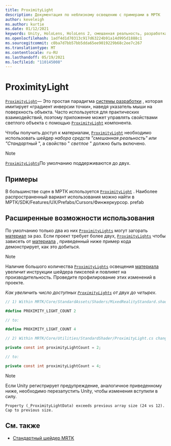 ```yaml
---
title: ProximityLight
description: Документация по неблизкому освещению с примерами в МРТК
author: keveleigh
ms.author: kurtie
ms.date: 01/12/2021
keywords: Unity, HoloLens, HoloLens 2, смешанная реальность, разработка, MRTK
ms.openlocfilehash: 1adf4d1d70313c917d63224b91a14d995d1888c1
ms.sourcegitcommit: c0ba7d7bb57bb5dda65ee9019229b68c2ee7c267
ms.translationtype: MT
ms.contentlocale: ru-RU
ms.lasthandoff: 05/19/2021
ms.locfileid: "110145008"
---
```

# <a name="proximity-light"></a>ProximityLight

[`ProximityLight`](xref:Microsoft.MixedReality.Toolkit.Utilities.ProximityLight)— Это простая парадигма [системы разработки](https://www.microsoft.com/design/fluent/) , которая имитирует «градиент инверсии точки», наведя указатель мыши на поверхность объекта. Часто используется для практических взаимодействий, поэтому приложение может управлять свойствами светлого объекта с помощью [`ProximityLight`](xref:Microsoft.MixedReality.Toolkit.Utilities.ProximityLight) компонента.

Чтобы получить доступ к материалам, [`ProximityLight`](xref:Microsoft.MixedReality.Toolkit.Utilities.ProximityLight) необходимо использовать шейдер *набора средств "смешанная реальность" или "Стандартный* ", а свойство " *светлое* " должно быть включено.

> [!NOTE]
> [`ProximityLights`](xref:Microsoft.MixedReality.Toolkit.Utilities.ProximityLight)По умолчанию поддерживаются до двух.

## <a name="examples"></a>Примеры

В большинстве сцен в МРТК используется [`ProximityLight`](xref:Microsoft.MixedReality.Toolkit.Utilities.ProximityLight) . Наиболее распространенный вариант использования можно найти в МРТК/SDK/Features/UX/Prefabs/Cursors/Финжеркурсор. prefab

## <a name="advanced-usage"></a>Расширенные возможности использования

По умолчанию только два из них [`ProximityLights`](xref:Microsoft.MixedReality.Toolkit.Utilities.ProximityLight) могут загорать [материал](https://docs.unity3d.com/ScriptReference/Material.html) за раз. Если проект требует более двух, [`ProximityLights`](xref:Microsoft.MixedReality.Toolkit.Utilities.ProximityLight) чтобы зависеть от [материала](https://docs.unity3d.com/ScriptReference/Material.html) , приведенный ниже пример кода демонстрирует, как это добиться.

> [!NOTE]
> Наличие большого количества [`ProximityLights`](xref:Microsoft.MixedReality.Toolkit.Utilities.ProximityLight) освещения [материала](https://docs.unity3d.com/ScriptReference/Material.html) увеличит инструкции шейдера пикселей и повлияет на производительность. Проведите профилирование этих изменений в проекте.

*Как увеличить число доступных [`ProximityLights`](xref:Microsoft.MixedReality.Toolkit.Utilities.ProximityLight) от двух до четырех.*

```C#
// 1) Within MRTK/Core/StandardAssets/Shaders/MixedRealityStandard.shader change:

#define PROXIMITY_LIGHT_COUNT 2

// to:

#define PROXIMITY_LIGHT_COUNT 4

// 2) Within MRTK/Core/Utilities/StandardShader/ProximityLight.cs change:

private const int proximityLightCount = 2;

// to:

private const int proximityLightCount = 4;
```

> [!NOTE]
> Если Unity регистрирует предупреждение, аналогичное приведенному ниже, необходимо перезапустить Unity, чтобы изменения вступили в силу.
>
>`Property (_ProximityLightData) exceeds previous array size (24 vs 12). Cap to previous size.`

## <a name="see-also"></a>См. также

* [Стандартный шейдер MRTK](mrtk-standard-shader.md)
